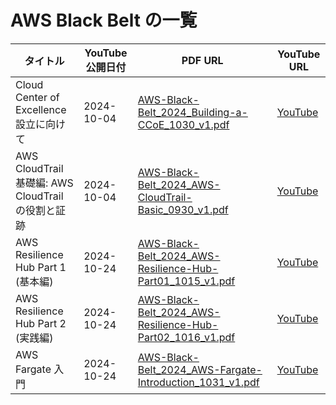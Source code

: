 # AWS Black Belt の一覧

| タイトル                                           | YouTube 公開日付 | PDF URL                                                                                                                                                                 | YouTube URL                                            |
| -------------------------------------------------- | ---------------- | ----------------------------------------------------------------------------------------------------------------------------------------------------------------------- | ------------------------------------------------------ |
| Cloud Center of Excellence 設⽴に向けて            | 2024-10-04       | [AWS-Black-Belt_2024_Building-a-CCoE_1030_v1.pdf](https://pages.awscloud.com/rs/112-TZM-766/images/AWS-Black-Belt_2024_Building-a-CCoE_1030_v1.pdf)                     | [YouTube](https://www.youtube.com/watch?v=taU6oLzJJ2c) |
| AWS CloudTrail 基礎編: AWS CloudTrail の役割と証跡 | 2024-10-04       | [AWS-Black-Belt_2024_AWS-CloudTrail-Basic_0930_v1.pdf](https://pages.awscloud.com/rs/112-TZM-766/images/AWS-Black-Belt_2024_AWS-CloudTrail-Basic_0930_v1.pdf)           | [YouTube](https://www.youtube.com/watch?v=06buCvHXN6E) |
| AWS Resilience Hub Part 1 (基本編)                 | 2024-10-24       | [AWS-Black-Belt_2024_AWS-Resilience-Hub-Part01_1015_v1.pdf](https://pages.awscloud.com/rs/112-TZM-766/images/AWS-Black-Belt_2024_AWS-Resilience-Hub-Part01_1015_v1.pdf) | [YouTube](https://www.youtube.com/watch?v=8k6mWltR4h8) |
| AWS Resilience Hub Part 2 (実践編)                 | 2024-10-24       | [AWS-Black-Belt_2024_AWS-Resilience-Hub-Part02_1016_v1.pdf](https://pages.awscloud.com/rs/112-TZM-766/images/AWS-Black-Belt_2024_AWS-Resilience-Hub-Part02_1016_v1.pdf) | [YouTube](https://www.youtube.com/watch?v=bkcewQ5OpJE) |
| AWS Fargate 入門                                   | 2024-10-24       | [AWS-Black-Belt_2024_AWS-Fargate-Introduction_1031_v1.pdf](https://pages.awscloud.com/rs/112-TZM-766/images/AWS-Black-Belt_2024_AWS-Fargate-Introduction_1031_v1.pdf)   | [YouTube](https://www.youtube.com/watch?v=JT9aV27FixI) |
